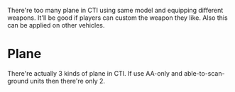 There're too many plane in CTI using same model and equipping different weapons. It'll be good if players can custom the weapon they like. Also this can be applied on other vehicles.
# Plane
There're actually 3 kinds of plane in CTI. If use AA-only and able-to-scan-ground units then there're only 2.